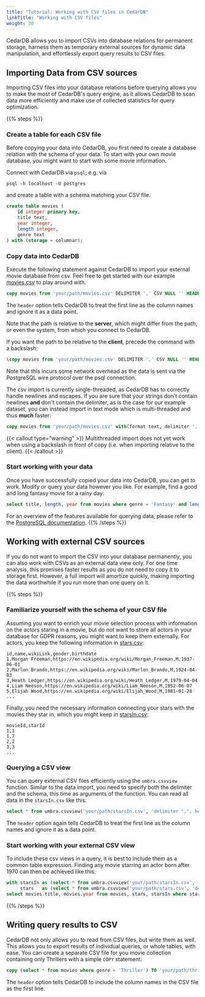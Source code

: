```yaml
---
title: "Tutorial: Working with CSV files in CedarDB"
linkTitle: "Working with CSV files"
weight: 30
---
```

CedarDB allows you to import CSVs into database relations for permanent storage, harness them as temporary external sources for dynamic data manipulation, and effortlessly export query results to CSV files.


## Importing Data from CSV sources
Importing CSV files into your database relations before querying allows you to make the most of CedarDB's query engine, as it allows CedarDB to scan data more efficiently and make use of collected statistics for query optimization.

{{% steps %}}

### Create a table for each CSV file
Before copying your data into CedarDB, you first need to create a database relation with the schema of your data. To start with your own movie database, you might want to start with some movie information.


Connect with CedarDB via `psql`, e.g. via 
```shell
psql -h localhost -U postgres
```

and create a table with a schema matching your CSV file.

```sql
create table movies (
    id integer primary key,
    title text,
    year integer,
    length integer,
    genre text
) with (storage = columnar);
```

### Copy data into CedarDB

Execute the following statement against CedarDB to import your external movie database from csv. Feel free to get started with our example [movies.csv](https://cedardb.com/data/movies/movies.csv) to play around with.
```sql
copy movies from 'your/path/movies.csv' DELIMITER ',' CSV NULL '' HEADER;
```

The `header` option tells CedarDB to treat the first line as the column names and ignore it as a data point.

Note that the path is relative to the **server**, which might differ from the path, or even the system, from which you connect to CedarDB.

If you want the path to be relative to the **client**, precede the command with a backslash:
```sql
\copy movies from 'your/path/movies.csv' DELIMITER ',' CSV NULL '' HEADER;
```

Note that this incurs some network overhead as the data is sent via the PostgreSQL wire protocol over the psql connection.

The csv import is currently single-threaded, as CedarDB has to correctly handle newlines and escapes. If you are sure that your strings don't contain newlines **and** don't contain the delimiter, as is the case for our example dataset, you can instead import in text mode which is multi-threaded and thus **much** faster:
```sql
copy movies from 'your/path/movies.csv' with(format text, delimiter ',', null '', header);
```

{{< callout type="warning" >}}
Multithreaded import does not yet work when using a backslash in front of copy (i.e. when importing relative to the client).
{{< /callout >}}

### Start working with your data
Once you have successfully copied your data into CedarDB, you can get to work. Modify or query your data however you like. For example, find a good and long fantasy movie for a rainy day:

```sql
select title, length, year from movies where genre = 'Fantasy' and length > 180;
```

For an overview of the features available for querying data, please refer to the [PostgreSQL documentation](https://www.postgresql.org/docs/current/queries.html).
{{% /steps %}}

## Working with external CSV sources

If you do not want to import the CSV into your database permanently, you can also work with CSVs as an external data view only. For one time analysis, this promises faster results as you do not need to copy it to storage first. However, a full import will amortize quickly, making importing the data worthwhile if you run more than one query on it.

{{% steps %}}

### Familiarize yourself with the schema of your CSV file

Assuming you want to enrich your movie selection process with information on the actors staring in a movie, but do not want to store all actors in your database for GDPR reasons, you might want to keep them externally. For actors, you keep the following information in [stars.csv](https://cedardb.com/data/movies/stars.csv):

```text {filename="stars.csv"}
id,name,wikiLink,gender,birthdate
1,Morgan Freeman,https://en.wikipedia.org/wiki/Morgan_Freeman,M,1937-06-01
2,Marlon Brando,https://en.wikipedia.org/wiki/Marlon_Brando,M,1924-04-03
3,Heath Ledger,https://en.wikipedia.org/wiki/Heath_Ledger,M,1979-04-04
4,Liam Neeson,https://en.wikipedia.org/wiki/Liam_Neeson,M,1952-06-07
5,Elijah Wood,https://en.wikipedia.org/wiki/Elijah_Wood,M,1981-01-28
...
```

Finally, you need the necessary information connecting your stars with the movies they star in, which you might keep in [starsIn.csv](https://cedardb.com/data/movies/starsIn.csv):

```text {filename="starsIn.csv"}
movieId,starId
1,1
1,7
2,2
3,3
...
```

### Querying a CSV view
You can query external CSV files efficiently using the `umbra.csvview` function. Similar to the data import, you need to specify both the delimiter and the schema, this time as arguments of the function. You can read all data in the `starsIn.csv` like this:

```sql
select * from umbra.csvview('your/path/starsIn.csv', 'delimiter ",", header', 'movieId integer not null, starId integer not null');
```

The `header` option again tells CedarDB to treat the first line as the column names and ignore it as a data point.


### Start working with your external CSV view

To include these csv views in a query, it is best to include them as a common table expression. Finding any movie starring an actor born after 1970 can then be achieved like this:

```sql
with starsIn as (select * from umbra.csvview('your/path/starsIn.csv', 'delimiter ",", header', 'movieId integer not null, starId integer not null')),
     stars   as (select * from umbra.csvview('your/path/stars.csv', 'delimiter ",", header', 'id integer, name text, wikiLink text, gender char, birthdate date'))
select movies.title, movies.year from movies, stars, starsIn where starsIn.starId = stars.id and starsIn.movieId = movies.id and extract(year from stars.birthdate) > 1970;
```
{{% /steps %}}


## Writing query results to CSV
CedarDB not only allows you to read from CSV files, but write them as well. This allows you to export results of individual queries, or whole tables, with ease.
You can create a separate CSV file for you movie collection containing only Thrillers with a simple `COPY` statement:

```sql
copy (select * from movies where genre = 'Thriller') TO 'your/path/thrillers.csv' DELIMITER ',' CSV NULL '' HEADER;
```

The `header` option tells CedarDB to include the column names in the CSV file as the first line.



